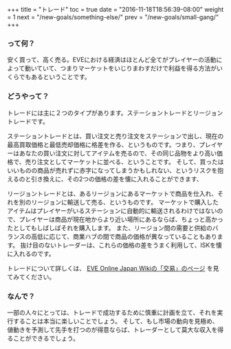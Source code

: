 +++
title = "トレード"
toc = true
date = "2016-11-18T18:56:39-08:00"
weight = 1
next = "/new-goals/something-else/"
prev = "/new-goals/small-gang/"
+++

### って何？

安く買って、高く売る。EVEにおける経済はほとんど全てがプレイヤーの活動によって動いていて、つまりマーケットをいじりまわすだけで利益を得る方法がいくらでもあるということです。

### どうやって？

トレードには主に２つのタイプがあります。ステーショントレードとリージョントレードです。

ステーショントレードとは、買い注文と売り注文をステーションで出し、現在の最高買取価格と最低売却価格に格差を作る、というものです。つまり、プレイヤーはあなたの買い注文に対してアイテムを売るので、その同じ品物をより高い価格で、売り注文としてマーケットに並べる、ということです。 そして、買ったはいいものの商品が売れずに赤字になってしまうかもしれない、というリスクを抱えるのと引き換えに、その2つの価格の差を懐に入れることができます、

リージョントレードとは、あるリージョンにあるマーケットで商品を仕入れ、それを別のリージョンに輸送して売る、というものです。 マーケットで購入したアイテムはプレイヤーがいるステーションに自動的に輸送されるわけではないので、プレイヤーは商品が現在地からより近い場所にあるならば、ちょっと高かったとしてもしばしばそれを購入します。 また、リージョン間の需要と供給のバランスの高低に応じて、商業ハブの間で商品の価格が異なっていることもあります。 抜け目のないトレーダーは、これらの価格の差をうまく利用して、ISKを懐に入れるのです。

トレードについて詳しくは、 [EVE Online Japan Wikiの「交易」のページ](http://eveonline-japanwiki.com/trade) を見てみてください。

### なんで？

一部の人々にとっては、トレードで成功するために慎重に計画を立て、それを実行することは本当に楽しいことでしょう。 そして、もし市場の動向を見極め、値動きを予測して先手を打つのが得意ならば、トレーダーとして莫大な収入を得ることができるでしょう。